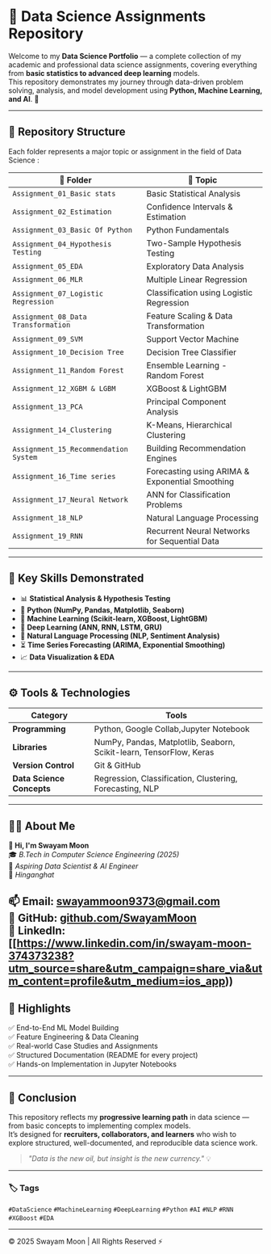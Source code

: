 # 🧠 Data Science Assignments Repository  

Welcome to my **Data Science Portfolio** — a complete collection of my academic and professional data science assignments, covering everything from **basic statistics to advanced deep learning** models.  
This repository demonstrates my journey through data-driven problem solving, analysis, and model development using **Python, Machine Learning, and AI**. 🚀  

---

## 📁 Repository Structure  
Each folder represents a major topic or assignment in the field of Data Science :  

| 📂 Folder | 📘 Topic |
|------------|----------|
| `Assignment_01_Basic stats` | Basic Statistical Analysis |
| `Assignment_02_Estimation` | Confidence Intervals & Estimation |
| `Assignment_03_Basic Of Python` | Python Fundamentals |
| `Assignment_04_Hypothesis Testing` | Two-Sample Hypothesis Testing |
| `Assignment_05_EDA` | Exploratory Data Analysis |
| `Assignment_06_MLR` | Multiple Linear Regression |
| `Assignment_07_Logistic Regression` | Classification using Logistic Regression |
| `Assignment_08_Data Transformation` | Feature Scaling & Data Transformation |
| `Assignment_09_SVM` | Support Vector Machine |
| `Assignment_10_Decision Tree` | Decision Tree Classifier |
| `Assignment_11_Random Forest` | Ensemble Learning - Random Forest |
| `Assignment_12_XGBM & LGBM` | XGBoost & LightGBM |
| `Assignment_13_PCA` | Principal Component Analysis |
| `Assignment_14_Clustering` | K-Means, Hierarchical Clustering |
| `Assignment_15_Recommendation System` | Building Recommendation Engines |
| `Assignment_16_Time series` | Forecasting using ARIMA & Exponential Smoothing |
| `Assignment_17_Neural Network` | ANN for Classification Problems |
| `Assignment_18_NLP` | Natural Language Processing |
| `Assignment_19_RNN` | Recurrent Neural Networks for Sequential Data |

---

## 🧩 Key Skills Demonstrated  

- 📊 **Statistical Analysis & Hypothesis Testing**  
- 🐍 **Python (NumPy, Pandas, Matplotlib, Seaborn)**  
- 🤖 **Machine Learning (Scikit-learn, XGBoost, LightGBM)**  
- 🧠 **Deep Learning (ANN, RNN, LSTM, GRU)**  
- 💬 **Natural Language Processing (NLP, Sentiment Analysis)**  
- ⏳ **Time Series Forecasting (ARIMA, Exponential Smoothing)**  
- 📈 **Data Visualization & EDA**  

---

## ⚙️ Tools & Technologies  

| Category | Tools |
|-----------|--------|
| **Programming** | Python, Google Collab,Jupyter Notebook |
| **Libraries** | NumPy, Pandas, Matplotlib, Seaborn, Scikit-learn, TensorFlow, Keras |
| **Version Control** | Git & GitHub |
| **Data Science Concepts** | Regression, Classification, Clustering, Forecasting, NLP |

---

## 🧑‍💻 About Me  

**👋 Hi, I'm Swayam Moon**  
🎓 *B.Tech in Computer Science Engineering (2025)*  
💼 *Aspiring Data Scientist & AI Engineer*  
📍 *Hinganghat*  

📫 **Email:** swayammoon9373@gmail.com  
🔗 **GitHub:** [github.com/SwayamMoon](https://github.com/SwayamMoon)  
💼 **LinkedIn:** [[https://www.linkedin.com/in/swayam-moon-374373238?utm_source=share&utm_campaign=share_via&utm_content=profile&utm_medium=ios_app)) 
---

## 🌟 Highlights  

✅ End-to-End ML Model Building  
✅ Feature Engineering & Data Cleaning  
✅ Real-world Case Studies and Assignments  
✅ Structured Documentation (README for every project)  
✅ Hands-on Implementation in Jupyter Notebooks  

---

## 🏁 Conclusion  

This repository reflects my **progressive learning path** in data science — from basic concepts to implementing complex models.  
It’s designed for **recruiters, collaborators, and learners** who wish to explore structured, well-documented, and reproducible data science work.  

> *"Data is the new oil, but insight is the new currency."* 💡  

---

### 🏷️ Tags  
`#DataScience` `#MachineLearning` `#DeepLearning` `#Python` `#AI` `#NLP` `#RNN` `#XGBoost` `#EDA`

---

© 2025 Swayam Moon | All Rights Reserved ⚡
